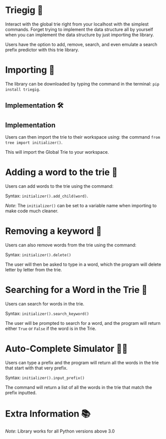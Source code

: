 # Triegig 🌴

Interact with the global trie right from your localhost with the simplest commands. Forget trying to implement the data structure all by yourself when you can implement the data structure by just importing the library.

Users have the option to add, remove, search, and even emulate a search prefix predictor with this trie library.


# Importing 🧪

The library can be downloaded by typing the command in the terminal: `pip install triegig`.

## Implementation 🛠

## Implementation 
Users can then import the trie to their workspace using: the command `from tree import initializer()`.

This will import the Global Trie to your workspace.

# Adding a word to the trie 📕

Users can add words to the trie using the command:

Syntax: `initializer().add_child(word)`. 

*Note*: The `initializer()` can be set to a variable name when importing to make code much cleaner.


# Removing a keyword 🔧

Users can also remove words from the trie using the command:

Syntax: `initializer().delete()`

The user will then be asked to type in a word, which the program will delete letter by letter from the trie.


# Searching for a Word in the Trie 🔮

Users can search for words in the trie.

Syntax: `initializer().search_keyword()`

The user will be prompted to search for a word, and the program will return either `True` or `False` if the word is in the Trie.

# Auto-Complete Simulator ✍🏻

Users can type a prefix and the program will return all the words in the trie that start with that very prefix.

Syntax: `initializer().input_prefix()` 

The command will return a list of all the words in the trie that match the prefix inputted.

# Extra Information 📚

*Note*: Library works for all Python versions above 3.0

